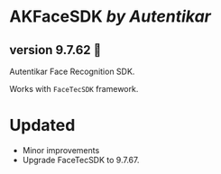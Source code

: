 # AKFaceSDK *by Autentikar*
## version 9.7.62 :rocket:

Autentikar Face Recognition SDK. 

Works with `FaceTecSDK` framework.

# Updated
* Minor improvements
* Upgrade FaceTecSDK to 9.7.67.
